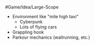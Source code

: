 #Game/Idea/Large-Scope 

- Environment like "mile high taxi"
	- Cyberpunk
	- Lots of flying cars
- Grappling hook
- Parkour mechanics (wallrunning, etc.)